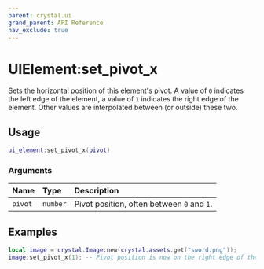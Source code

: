 ```yaml
---
parent: crystal.ui
grand_parent: API Reference
nav_exclude: true
---
```


# UIElement:set_pivot_x

Sets the horizontal position of this element's pivot. A value of `0` indicates the left edge of the element, a value of `1` indicates the right edge of the element. Other values are interpolated between (or outside) these two.

## Usage

```lua
ui_element:set_pivot_x(pivot)
```

### Arguments

| Name    | Type     | Description                                |
| :------ | :------- | :----------------------------------------- |
| `pivot` | `number` | Pivot position, often between `0` and `1`. |

## Examples

```lua
local image = crystal.Image:new(crystal.assets.get("sword.png"));
image:set_pivot_x(1); -- Pivot position is now on the right edge of the image
```
